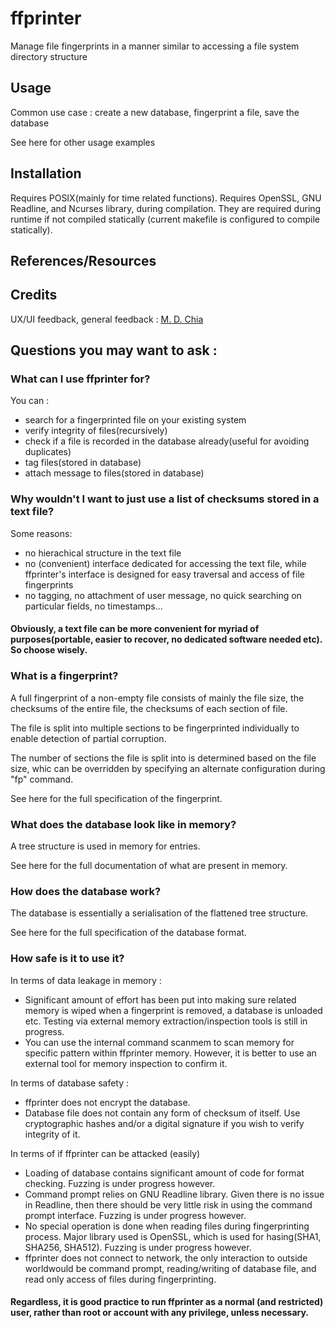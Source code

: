 # ffprinter
Manage file fingerprints in a manner similar to accessing a file system directory structure

## Usage
Common use case : create a new database, fingerprint a file, save the database

See here for other usage examples

## Installation
Requires POSIX(mainly for time related functions).
Requires OpenSSL, GNU Readline, and Ncurses library, during compilation.
They are required during runtime if not compiled statically (current makefile is configured to compile statically).

## References/Resources

## Credits
UX/UI feedback, general feedback : [M. D. Chia](https://github.com/mdchia)

## Questions you may want to ask :
### What can I use ffprinter for?
You can :
  - search for a fingerprinted file on your existing system
  - verify integrity of files(recursively)
  - check if a file is recorded in the database already(useful for avoiding duplicates)
  - tag files(stored in database)
  - attach message to files(stored in database)

### Why wouldn't I want to just use a list of checksums stored in a text file?
Some reasons:
  - no hierachical structure in the text file
  - no (convenient) interface dedicated for accessing the text file, while ffprinter's interface is designed for easy traversal and access of file fingerprints
  - no tagging, no attachment of user message, no quick searching on particular fields, no timestamps...

#### Obviously, a text file can be more convenient for myriad of purposes(portable, easier to recover, no dedicated software needed etc). So choose wisely.

### What is a fingerprint?
A full fingerprint of a non-empty file consists of mainly the file size, the checksums of the entire file, the checksums of each section of file.

The file is split into multiple sections to be fingerprinted individually to enable detection of partial corruption.

The number of sections the file is split into is determined based on the file size, whic can be overridden by specifying an alternate configuration during "fp" command.

See here for the full specification of the fingerprint.

### What does the database look like in memory?
A tree structure is used in memory for entries.

See here for the full documentation of what are present in memory.

### How does the database work?
The database is essentially a serialisation of the flattened tree structure.

See here for the full specification of the database format.

### How safe is it to use it?
In terms of data leakage in memory :
  - Significant amount of effort has been put into making sure related memory is wiped when a fingerprint is removed, a database is unloaded etc. Testing via external memory extraction/inspection tools is still in progress.
  - You can use the internal command scanmem to scan memory for specific pattern within ffprinter memory. However, it is better to use an external tool for memory inspection to confirm it.

In terms of database safety :
  - ffprinter does not encrypt the database.
  - Database file does not contain any form of checksum of itself. Use cryptographic hashes and/or a digital signature if you wish to verify integrity of it.

In terms of if ffprinter can be attacked (easily)
  - Loading of database contains significant amount of code for format checking. Fuzzing is under progress however.
  - Command prompt relies on GNU Readline library. Given there is no issue in Readline, then there should be very little risk in using the command prompt interface. Fuzzing is under progress however.
  - No special operation is done when reading files during fingerprinting process. Major library used is OpenSSL, which is used for hasing(SHA1, SHA256, SHA512). Fuzzing is under progress however.
  - ffprinter does not connect to network, the only interaction to outside worldwould be command prompt, reading/writing of database file, and read only access of files during fingerprinting.

#### Regardless, it is good practice to run ffprinter as a normal (and restricted) user, rather than root or account with any privilege, unless necessary.
